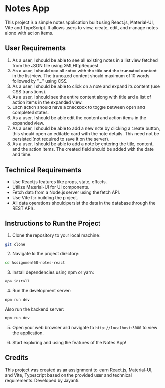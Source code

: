 # Notes App

This project is a simple notes application built using React.js, Material-UI, Vite and TypeScript. It allows users to view, create, edit, and manage notes along with action items.

## User Requirements

1. As a user, I should be able to see all existing notes in a list view fetched from the JSON file using XMLHttpRequest.
2. As a user, I should see all notes with the title and the truncated content in the list view. The truncated content should maximum of 10 words followed by "..." using CSS.
3. As a user, I should be able to click on a note and expand its content (use CSS transitions).
4. As a user, I should see the entire content along with title and a list of action items in the expanded view.
5. Each action should have a checkbox to toggle between open and completed states.
6. As a user, I should be able edit the content and action items in the expanded view.
7. As a user, I should be able to add a new note by clicking a create button, this should open an editable card with the note details. This need not be persisted (not required to save it on the server).
8. As a user, I should be able to add a note by entering the title, content, and the action items. The created field should be added with the date and time.

## Technical Requirements

- Use React.js features like props, state, effects.
- Utilize Material-UI for UI components.
- Fetch data from a Node.js server using the fetch API.
- Use Vite for building the project.
- All data operations should persist the data in the database through the REST APIs.

## Instructions to Run the Project

1. Clone the repository to your local machine:

```bash
git clone
```

2. Navigate to the project directory:

```bash
cd Assignment68-notes-react
```

3. Install dependencies using npm or yarn:

```bash
npm install
```

4. Run the development server:

```bash
npm run dev
```

Also run the backend server:

```bash
npm run dev
```

5. Open your web browser and navigate to `http://localhost:3000` to view the application.

6. Start exploring and using the features of the Notes App!

## Credits

This project was created as an assignment to learn React.js, Material-UI, and Vite, Typescript based on the provided user and technical requirements. Developed by Jayanti.
